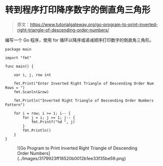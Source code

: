 # 转到程序打印降序数字的倒直角三角形

> 原文：<https://www.tutorialgateway.org/go-program-to-print-inverted-right-triangle-of-descending-order-numbers/>

编写一个 Go 程序，使用 for 循环以降序或递减顺序打印数字的倒直角三角形。

```
package main

import "fmt"

func main() {

	var i, j, row int

	fmt.Print("Enter Inverted Right Triangle of Descending Order Num Rows = ")
	fmt.Scanln(&row)

	fmt.Println("Inverted Right Triangle of Descending Order Numbers Pattern")

	for i = row; i >= 1; i-- {
		for j = i; j >= 1; j-- {
			fmt.Printf("%d ", j)
		}
		fmt.Println()
	}
}
```

<figure class="wp-block-image size-large">![Go Program to Print Inverted Right Triangle of Descending Order Numbers](../Images/3179923ff18520b0012b1ee33f35be59.png)</figure>